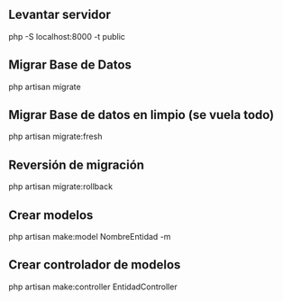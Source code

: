 ## Levantar servidor
php -S localhost:8000 -t public

## Migrar Base de Datos
php artisan migrate

## Migrar Base de datos en limpio (se vuela todo)
php artisan migrate:fresh

## Reversión de migración
php artisan migrate:rollback

## Crear modelos
php artisan make:model NombreEntidad -m

## Crear controlador de modelos
php artisan make:controller EntidadController


